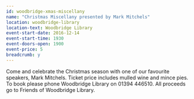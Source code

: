 ```yaml
---
id: woodbridge-xmas-miscellany
name: "Christmas Miscellany presented by Mark Mitchels"
location: woodbridge-library
location-text: Woodbridge Library
event-start-date: 2016-12-14
event-start-time: 1930
event-doors-open: 1900
event-price: 5
breadcrumb: y
---
```


Come and celebrate the Christmas season with one of our favourite speakers, Mark Mitchels.
Ticket price includes mulled wine and mince pies. To book please phone Woodbridge Library on 01394 446510. All proceeds go to Friends of Woodbridge Library. 
